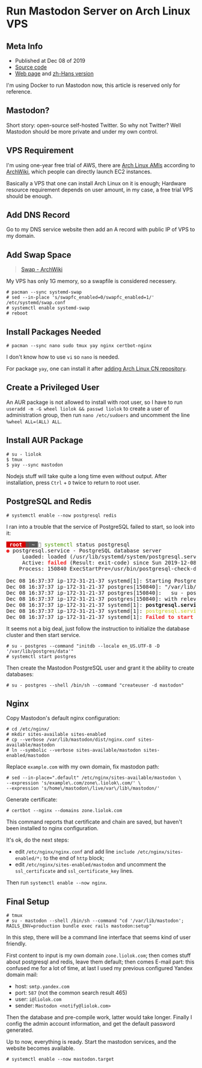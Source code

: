 # Run Mastodon Server on Arch Linux VPS

## Meta Info

- Published at Dec 08 of 2019
- [Source code][source]
- [Web page][page] and [zh-Hans version][page_zhs]

[source]: https://raw.githubusercontent.com/liolok/liolok.com/master/run-mastodon-server-on-archlinux-vps/index.md
[page]: https://liolok.com/run-mastodon-server-on-archlinux-vps
[page_zhs]: https://liolok.com/zhs/run-mastodon-server-on-archlinux-vps

I'm using Docker to run Mastodon now, this article is reserved only for reference.

## Mastodon?

Short story: open-source self-hosted Twitter. So why not Twitter? Well Mastodon should be more private and under my own control.

## VPS Requirement

I'm using one-year free trial of AWS, there are [Arch Linux AMIs][archlinux_ami] according to [ArchWiki][arch_wiki], which people can directly launch EC2 instances.

Basically a VPS that one can install Arch Linux on it is enough; Hardware resource requirement depends on user amount, in my case, a free trial VPS should be enough.

[arch_wiki]: https://wiki.archlinux.org/index.php/Arch_Linux_AMIs_for_Amazon_Web_Services "Arch Linux AMIs for Amazon Web Services - ArchWiki"
[archlinux_ami]: https://www.uplinklabs.net/projects/arch-linux-on-ec2/ "Uplink Laboratories"

## Add DNS Record

Go to my DNS service website then add an A record with public IP of VPS to my domain.

## Add Swap Space

> [Swap - ArchWiki](https://wiki.archlinux.org/index.php/Swap#systemd-swap "Swap - ArchWiki")

My VPS has only 1G memory, so a swapfile is considered necessery.

```console
# pacman --sync systemd-swap
# sed --in-place 's/swapfc_enabled=0/swapfc_enabled=1/' /etc/systemd/swap.conf
# systemctl enable systemd-swap
# reboot
```

## Install Packages Needed

```console
# pacman --sync nano sudo tmux yay nginx certbot-nginx
```

I don't know how to use `vi` so `nano` is needed.

For package `yay`, one can install it after [adding Arch Linux CN repository][archlinuxcn].

[archlinuxcn]: https://github.com/archlinuxcn/repo#usage "archlinuxcn/repo: Arch Linux CN Repository"

## Create a Privileged User

An AUR package is not allowed to install with root user, so I have to run `useradd -m -G wheel liolok && passwd liolok` to create a user of administration group, then run `nano /etc/sudoers` and uncomment the line `%wheel ALL=(ALL) ALL`.

## Install AUR Package

```console
# su - liolok
$ tmux
$ yay --sync mastodon
```

Nodejs stuff will take quite a long time even without output. After installation, press `Ctrl` + `D` twice to return to root user.

## PostgreSQL and Redis

```console
# systemctl enable --now postgresql redis
```

I ran into a trouble that the service of PostgreSQL failed to start, so look into it:

<pre><span style="background-color:#D70000"><font color="#D75F00"> </font></span><span style="background-color:#D70000"><font color="#FFFFFF"><b>root </b></font></span><span style="background-color:#585858"><font color="#D70000"> </font></span><span style="background-color:#585858"><font color="#D0D0D0"><b>~ </b></font></span><font color="#585858"> </font><font color="#4E9A06">systemctl</font> status postgresql                                                                                                                                                  <font color="#5F0000"> </font><span style="background-color:#5F0000"><font color="#FFFFFF"> 1 </font></span>
<font color="#EF2929"><b>●</b></font> postgresql.service - PostgreSQL database server
     Loaded: loaded (/usr/lib/systemd/system/postgresql.service; enabled; vendor preset: disabled)
     Active: <font color="#EF2929"><b>failed</b></font> (Result: exit-code) since Sun 2019-12-08 16:37:37 UTC; 20s ago
    Process: 150840 ExecStartPre=/usr/bin/postgresql-check-db-dir ${PGROOT}/data <font color="#EF2929"><b>(code=exited, status=1/FAILURE)</b></font>

Dec 08 16:37:37 ip-172-31-21-37 systemd[1]: Starting PostgreSQL database server...
Dec 08 16:37:37 ip-172-31-21-37 postgres[150840]: &quot;/var/lib/postgres/data&quot; is missing or empty. Use a command like
Dec 08 16:37:37 ip-172-31-21-37 postgres[150840]:   su - postgres -c &quot;initdb --locale en_US.UTF-8 -D &apos;/var/lib/postgres/data&apos;&quot;
Dec 08 16:37:37 ip-172-31-21-37 postgres[150840]: with relevant options, to initialize the database cluster.
Dec 08 16:37:37 ip-172-31-21-37 systemd[1]: <b>postgresql.service: Control process exited, code=exited, status=1/FAILURE</b>
Dec 08 16:37:37 ip-172-31-21-37 systemd[1]: <font color="#D7D75F"><b>postgresql.service: Failed with result &apos;exit-code&apos;.</b></font>
Dec 08 16:37:37 ip-172-31-21-37 systemd[1]: <font color="#EF2929"><b>Failed to start PostgreSQL database server.</b></font>
</pre>

It seems not a big deal, just follow the instruction to initialize the database cluster and then start service.

```console
# su - postgres --command "initdb --locale en_US.UTF-8 -D '/var/lib/postgres/data'"
# systemctl start postgres
```

Then create the Mastodon PostgreSQL user and grant it the ability to create databases:

```console
# su - postgres --shell /bin/sh --command "createuser -d mastodon"
```

## Nginx

Copy Mastodon's default nginx configuration:

```console
# cd /etc/nginx/
# mkdir sites-available sites-enabled
# cp --verbose /var/lib/mastodon/dist/nginx.conf sites-available/mastodon
# ln --symbolic --verbose sites-available/mastodon sites-enabled/mastodon
```

Replace `example.com` with my own domain, fix mastodon path:

```console
# sed --in-place=".default" /etc/nginx/sites-available/mastodon \
--expression 's/example\.com/zone\.liolok\.com/' \
--expression 's/home\/mastodon\/live/var\/lib\/mastodon/'
```

Generate certificate:

```console
# certbot --nginx --domains zone.liolok.com
```

This command reports that certificate and chain are saved, but haven't been installed to nginx configuration.

It's ok, do the next steps:
- edit `/etc/nginx/nginx.conf` and add line `include /etc/nginx/sites-enabled/*;` to the end of `http` block;
- edit `/etc/nginx/sites-enabled/mastodon` and uncomment the `ssl_certificate` and `ssl_certificate_key` lines.

Then run `systemctl enable --now nginx`.

## Final Setup

```console
# tmux
# su - mastodon --shell /bin/sh --command "cd '/var/lib/mastodon'; RAILS_ENV=production bundle exec rails mastodon:setup"
```

In this step, there will be a command line interface that seems kind of user friendly.

First content to input is my own domain `zone.liolok.com`; then comes stuff about postgresql and redis, leave them default; then comes E-mail part: this confused me for a lot of time, at last I used my previous configured Yandex domain mail:

- host: `smtp.yandex.com`
- port: `587` (not the common search result 465)
- user: `i@liolok.com`
- sender: `Mastodon <notify@liolok.com>`

Then the database and pre-compile work, latter would take longer. Finally I config the admin account information, and get the default password generated.

Up to now, everything is ready. Start the mastodon services, and the website becomes available.

```console
# systemctl enable --now mastodon.target
```
